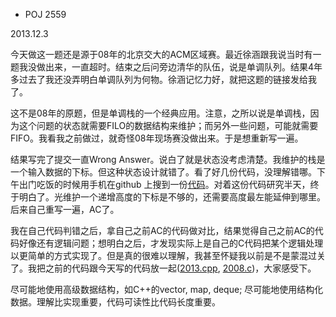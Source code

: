 * POJ 2559

2013.12.3

今天做这一题还是源于08年的北京交大的ACM区域赛。最近徐涵跟我说当时有一题我没做出来，一直超时。结束之后问旁边清华的队伍，说是单调队列。结果4年多过去了我还没弄明白单调队列为何物。徐涵记忆力好，就把这题的链接发给我了。

这不是08年的原题，但是单调栈的一个经典应用。注意，之所以说是单调栈，因为这个问题的状态就需要FILO的数据结构来维护；而另外一些问题，可能就需要FIFO。我看我之前做过，就奇怪08年现场赛没做出来。于是想重新写一遍。

结果写完了提交一直Wrong Answer。说白了就是状态没考虑清楚。我维护的栈是一个输入数据的下标。但这种状态设计就错了。看了好几份代码，没理解错哪。下午出门吃饭的时候用手机在github 上搜到一份[代码](https://gist.github.com/weidagang/5566372)。对着这份代码研究半天，终于明白了。光维护一个递增高度的下标是不够的，还需要高度最左能延伸到哪里。后来自己重写一遍，AC了。

我在自己代码判错之后，拿自己之前AC的代码做对比，结果觉得自己之前AC的代码好像还有逻辑问题；想明白之后，才发现实际上是自己的C代码把某个逻辑处理以更简单的方式实现了。但是真的很难以理解，我甚至怀疑我以前是不是蒙混过关了。我把之前的代码跟今天写的代码放一起([2013.cpp](https://github.com/liruqi/topcoder/blob/master/POJ/2559/2013.cpp), [2008.c](https://github.com/liruqi/topcoder/blob/master/POJ/2559/2008.c))，大家感受下。

尽可能地使用高级数据结构，如C++的vector, map, deque; 尽可能地使用结构化数据。理解比实现重要，代码可读性比代码长度重要。
